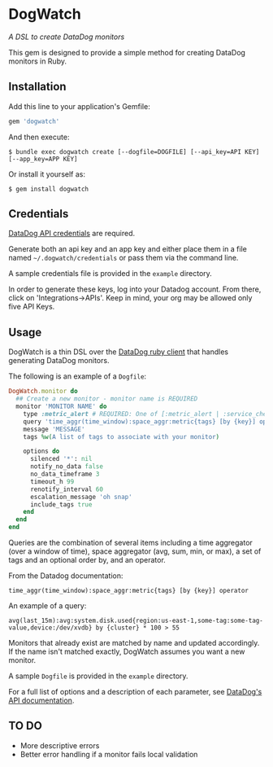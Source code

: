 # DogWatch

_A DSL to create DataDog monitors_

This gem is designed to provide a simple method for creating DataDog monitors in Ruby.

## Installation
Add this line to your application's Gemfile:

```ruby
gem 'dogwatch'
```

And then execute:
```shell
$ bundle exec dogwatch create [--dogfile=DOGFILE] [--api_key=API KEY] [--app_key=APP KEY]
```
Or install it yourself as:
```shell
$ gem install dogwatch
```

## Credentials
[DataDog API credentials](https://app.datadoghq.com/account/settings#api) are required.

Generate both an api key and an app key and either place them in a file named `~/.dogwatch/credentials` or pass them via the command line.

A sample credentials file is provided in the `example` directory.

In order to generate these keys, log into your Datadog account.  From there, click on 'Integrations->APIs'.  Keep in mind, your org may be allowed only five API Keys.
## Usage

DogWatch is a thin DSL over the [DataDog ruby client](https://github.com/DataDog/dogapi-rb) that handles generating DataDog monitors.

The following is an example of a `Dogfile`:
```ruby
DogWatch.monitor do
  ## Create a new monitor - monitor name is REQUIRED
  monitor 'MONITOR NAME' do
    type :metric_alert # REQUIRED: One of [:metric_alert | :service_check | :event_alert]
    query 'time_aggr(time_window):space_aggr:metric{tags} [by {key}] operator' # REQUIRED
    message 'MESSAGE'
    tags %w(A list of tags to associate with your monitor)

    options do
      silenced '*': nil
      notify_no_data false
      no_data_timeframe 3
      timeout_h 99
      renotify_interval 60
      escalation_message 'oh snap'
      include_tags true
    end
  end
end
```
Queries are the combination of several items including a time aggregator (over a window of time), space aggregator (avg, sum, min, or max), a set of tags and an optional order by, and an operator.

From the Datadog documentation:

```
time_aggr(time_window):space_aggr:metric{tags} [by {key}] operator 
```
An example of a query:

```
avg(last_15m):avg:system.disk.used{region:us-east-1,some-tag:some-tag-value,device:/dev/xvdb} by {cluster} * 100 > 55
```

Monitors that already exist are matched by name and updated accordingly. If the name isn't matched exactly, DogWatch assumes you want a new monitor.

A sample `Dogfile` is provided in the `example` directory.

For a full list of options and a description of each parameter, see [DataDog's API documentation](http://docs.datadoghq.com/api/#monitors).

## TO DO
* More descriptive errors
* Better error handling if a monitor fails local validation
